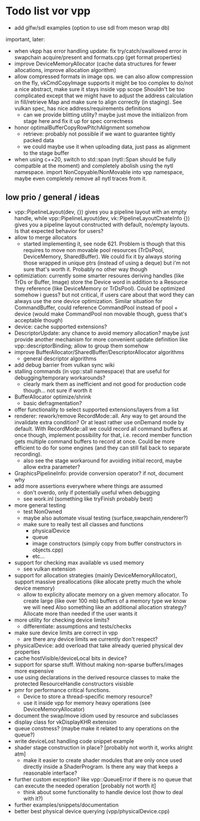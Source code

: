 Todo list vor vpp
=================

- add glfw/sdl examples (option to use sdl from meson wrap db)

important, later:
- when vkpp has error handling update: fix try/catch/swallowed error
  in swapchain acquire/present and formats.cpp (get format properties)
- improve DeviceMemoryAllocator (cache data structures for fewer allocations,
  improve allocation algorithm)
- allow compressed formats in image ops.
  we can also allow compression on the fly, vkCmdCopyImage supports it
  might be too complex to do/not a nice abstract, make sure it stays
  inside vpp scope
  Shouldn't be too complicated except that we might have to adjust
  the address calculation in fill/retrieve Map and make sure to
  align correctly (in staging). See vulkan spec, has nice
  address/requirements definitions
  	- can we provide blitting utility?
	  maybe just move the initializon from stage here and fix it up
	  for spec correctness
- honor optimalBufferCopyRowPitchAlignment somehow
	- retrieve: probably not possible if we want to guarantee tightly packed data
	- we could maybe use it when uploading data, just pass as alignment
	  to the stage buffer
- when using c++20, switch to std::span (nytl::Span should be fully compatble
  at the moment) and completely abolish using the nytl namespace.
  import NonCopyable/NonMovable into vpp namespace, maybe even completely 
  remove all nytl traces from it. 

low prio / general / ideas
--------------------------

- vpp::PipelineLayout(dev, {}) gives you a pipeline layout with
  an empty handle, while
  vpp::PipelineLayout(dev, vk::PipelineLayoutCreateInfo {}) gives you
  a pipeline layout constructed with default, no/empty layouts.
  Is that expected behavior for users?
- allow to merge allocators
	- started implementing it, see node 621. Problem is though that
	  this requires to move non movable pool resources (TrDsPool,
	  DeviceMemory, SharedBuffer). We could fix it by always storing
	  those wrapped in unique ptrs (instead of using a deque)
	  but i'm not sure that's worth it. Probably no other way though
- optimiziation: currently some smarter resoures deriving handles
  (like TrDs or Buffer, Image) store the Device word in addition
  to a Resource they reference (like DeviceMemory or TrDsPool).
  Could be optimized somehow i guess? but not critical, if users care about
  that word they can always use the one device optimization.
  Similar situation for CommandBuffer, could reference CommandPool instead
  of pool + device (would make CommandPool non movable though, guess that's
  acceptable though)
- device: cache supported extensions?
- DescriptorUpdate: any chance to avoid memory allocation? maybe just
  provide another mechanism for more convenient update definition like
  vpp::descriptorBinding; allow to group them somehow
- improve BufferAllocator/SharedBuffer/DescriptorAllocator algorithms
	- general descriptor algorithms
- add debug barrier from vulkan sync wiki
- stalling commands (in vpp::stall namespace) that are useful
  for debugging/temporary workarounds?
	- clearly mark them as inefficient and not good for production code
	  though... not sure if worth it
- BufferAllocator optimize/shrink
	- basic defragmentation?
- offer functionality to select supported extensions/layers from a list
- renderer: rework/remove RecordMode::all. Any way to get around the invalidate
  extra condition? Or at least rather use onDemand mode by default.
  With RecordMode::all we could record all command buffers at once though,
  implement possibility for that, i.e. record member function gets multiple
  command buffers to record at once. Could be more efficient to do for some
  engines (and they can still fall back to separate recording).
  	- also see the stage workaround for avoiding initial record, maybe
	  allow extra parameter?
- GraphicsPipelineInfo: provide conversion operator?
  if not, document why
- add more assertions everywhere where things are assumed
	- don't overdo, only if potentially useful when debugging
	- see work.inl (something like tryFinish probably best)
- more general testing
	- test NonOwned<T>
	- maybe also automate visual testing (surface,swapchain,renderer?)
	- make sure to really test all classes and functions
		- physicalDevice
		- queue
		- image constructors (simply copy from buffer constructors in objects.cpp)
		- etc...
- support for checking max available vs used memory
	- see vulkan extension
- support for allocation strategies (mainly DeviceMemoryAllocator),
  support massive preallocations (like allocate pretty much the whole device memory)
	- allow to explicity allocate memory on a given memory allocator.
	  To create large (like over 100 mb) buffers of a memory type we know we will need
	  Also something like an additional allocation strategy?
	  Allocate more than needed if the user wants it
- more utility for checking device limits?
	- differentiate: assumptions and tests/checks
- make sure device limits are correct in vpp
	- are there any device limits we currently don't respect?
- physicalDevice: add overload that take already queried physical dev properties
- cache hostVisible/deviceLocal bits in device?
- support for sparse stuff. Without making non-sparse buffers/images more expensive
- use using declarations in the derived resource classes to make the
	protected ResourceHandle constructors visisble
- pmr for performance critical functions.
	- Device to store a thread-specific memory resource?
	- use it inside vpp for memory heavy operations (see DeviceMemoryAllocator)
- document the swap/move idiom used by resource and subclasses
- display class for vkDisplayKHR extension
- queue constness? (maybe make it related to any operations on the queue?)
- write deviceLost handling code snippet example
- shader stage construction in place? [probably not worth it, works alright atm]
	- make it easier to create shader modules that are only once used directly inside
		a ShaderProgram. Is there any way that keeps a reasonable interface?
- further custom exception? like vpp::QueueError if there is no queue that
	can execute the needed operation [probably not worth it]
	- think about some functionality to handle device lost (how to deal with it?)
- further examples/snippets/documentation
- better best physical device querying (vpp/physicalDevice.cpp)
